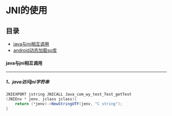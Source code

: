 # JNI的使用
## 目录<br/>
* [java与jni相互调用](#java与jni相互调用)
* [android动态加载so库](#android动态加载so库)

#### java与jni相互调用
----------------------------------------------------
##### 1、java访问jni字符串
```java
JNIEXPORT jstring JNICALL Java_com_wy_test_Test_getTest
(JNIEnv * jenv, jclass jclass){
	return (*jenv)->NewStringUTF(jenv, "C string");
}
```
